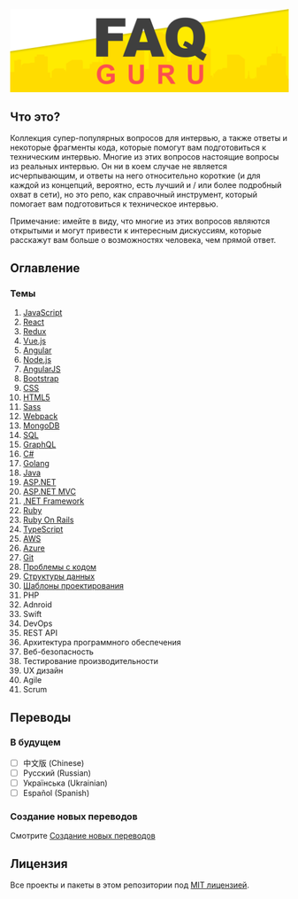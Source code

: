 <div align="center">
  <a href="https://github.com/FAQGURU">
    <img src="./assets/readme.svg" alt="FAQGURU" />
  </a>
</div>

## Что это?

Коллекция супер-популярных вопросов для интервью, а также ответы и некоторые фрагменты кода, которые помогут вам подготовиться к техническим интервью. Многие из этих вопросов настоящие вопросы из реальных интервью. Он ни в коем случае не является исчерпывающим, и ответы на него относительно короткие (и для каждой из концепций, вероятно, есть лучший и / или более подробный охват в сети), но это репо, как справочный инструмент, который помогает вам подготовиться к техническое интервью.

Примечание: имейте в виду, что многие из этих вопросов являются открытыми и могут привести к интересным дискуссиям, которые расскажут вам больше о возможностях человека, чем прямой ответ.

## Оглавление

### Темы

1. [JavaScript](/javascript.md)
1. [React](/topics/ru/react.md)
1. [Redux](/topics/ru/redux.md)
1. [Vue.js](/topics/ru/vuejs.md)
1. [Angular](/topics/ru/angular.md)
1. [Node.js](/topics/ru/nodejs.md)
1. [AngularJS](/topics/ru/angularjs.md)
1. [Bootstrap](/topics/ru/bootstrap.md)
1. [CSS](/topics/ru/css.md)
1. [HTML5](/topics/ru/html5.md)
1. [Sass](/topics/ru/sass.md)
1. [Webpack](/topics/ru/webpack.md)
1. [MongoDB](/topics/ru/mongodb.md)
1. [SQL](/topics/ru/sql.md)
1. [GraphQL](/topics/ru/graphql.md)
1. [C#](/topics/ru/c.md)
1. [Golang](/topics/ru/golang.md)
1. [Java](/topics/ru/java.md)
1. [ASP.NET](/topics/ru/asp.net.md)
1. [ASP.NET MVC](/topics/ru/asp.net-mvc.md)
1. [.NET Framework](/topics/ru/net-framework.md)
1. [Ruby](/topics/ru/ruby.md)
1. [Ruby On Rails](/topics/ru/ruby-on-rails.md)
1. [TypeScript](/topics/ru/typeScript.md)
1. [AWS](/topics/ru/aws.md)
1. [Azure](/topics/ru/azure.md)
1. [Git](/topics/ru/git.md)
1. [Проблемы с кодом](/topics/ru/code-problems.md)
1. [Структуры данных](/topics/ru/data-structures.md)
1. [Шаблоны проектирования](/topics/ru/design-patterns.md)
1. PHP
1. Adnroid
1. Swift
1. DevOps
1. REST API
1. Архитектура программного обеспечения
1. Веб-безопасность
1. Тестирование производительности
1. UX дизайн
1. Agile
1. Scrum

## Переводы

### В будущем

- [ ] 中文版 (Chinese)
- [ ] Русский (Russian)
- [ ] Українська (Ukrainian)
- [ ] Español (Spanish)

### Создание новых переводов

Смотрите [Создание новых переводов](CONTRIBUTING.md#Translations)

## Лицензия

Все проекты и пакеты в этом репозитории под [MIT лицензией](/LICENSE).
